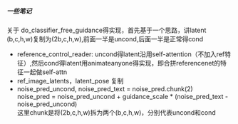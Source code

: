 ##### 一些笔记 #####

关于 do_classifier_free_guidance得实现，首先基于一个思路，讲latent (b,c,h,w)复制为(2b,c,h,w),前面一半是uncond,后面一半是正常得cond
* reference_control_reader: uncond得latent沿用self-attention（不加入ref特征）,然后cond得latent用animateanyone得实现，即合拼referencenet的特征一起做self-attn
* ref_image_latents，latent_pose 复制
* noise_pred_uncond, noise_pred_text = noise_pred.chunk(2)\
   noise_pred = noise_pred_uncond + guidance_scale * (noise_pred_text - noise_pred_uncond)\
   这里chunk是将(2b,c,h,w)拆为两个(b,c,h,w)，分别代表uncond和cond
